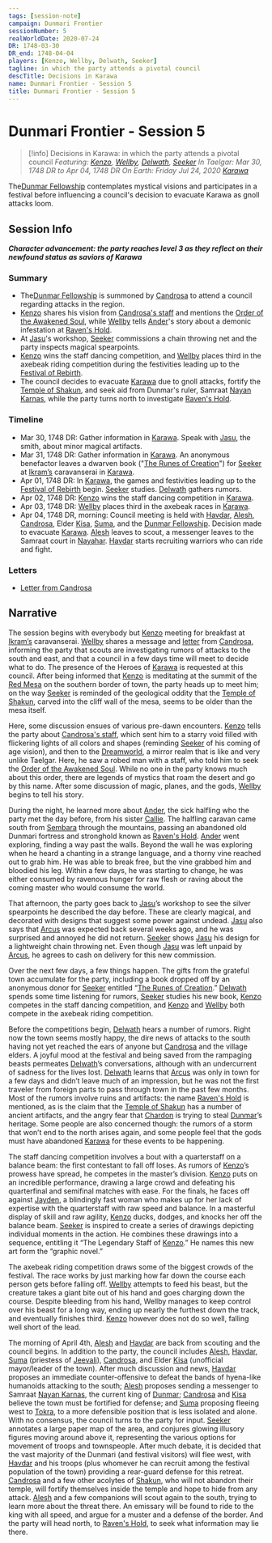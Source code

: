 ```yaml
---
tags: [session-note]
campaign: Dunmari Frontier
sessionNumber: 5
realWorldDate: 2020-07-24
DR: 1748-03-30
DR_end: 1748-04-04
players: [Kenzo, Wellby, Delwath, Seeker]
tagline: in which the party attends a pivotal council
descTitle: Decisions in Karawa
name: Dunmari Frontier - Session 5
title: Dunmari Frontier - Session 5
---
```

# Dunmari Frontier - Session 5

>[!info] Decisions in Karawa: in which the party attends a pivotal council
> *Featuring: [Kenzo](<../../../people/pcs/dunmar-fellowship/kenzo.md>), [Wellby](<../../../people/pcs/dunmar-fellowship/wellby.md>), [Delwath](<../../../people/pcs/dunmar-fellowship/delwath.md>), [Seeker](<../../../people/pcs/dunmar-fellowship/seeker.md>)*
> *In Taelgar: Mar 30, 1748 DR to Apr 04, 1748 DR*
> *On Earth: Friday Jul 24, 2020*
> *[Karawa](<../../../gazetteer/greater-dunmar/realms/dunmar/eastern-dunmar/karawa.md>)*

The[Dunmar Fellowship](<../../../people/pcs/dunmar-fellowship/dunmar-fellowship.md>) contemplates mystical visions and participates in a festival before influencing a council's decision to evacuate Karawa as gnoll attacks loom.

## Session Info

***Character advancement: the party reaches level 3 as they reflect on their newfound status as saviors of Karawa***
### Summary
- The[Dunmar Fellowship](<../../../people/pcs/dunmar-fellowship/dunmar-fellowship.md>) is summoned by [Candrosa](<../../../people/dunmari/candrosa.md>) to attend a council regarding attacks in the region.
- [Kenzo](<../../../people/pcs/dunmar-fellowship/kenzo.md>) shares his vision from [Candrosa's staff](<../../../things/artifacts-of-power/dreamweaver-staff.md>) and mentions the [Order of the Awakened Soul](<../../../groups/dunmari-mystery-cults/order-of-the-awakened-soul.md>), while [Wellby](<../../../people/pcs/dunmar-fellowship/wellby.md>) tells [Ander](<../../../people/pcs/mawar-confederacy/ander.md>)'s story about a demonic infestation at [Raven's Hold](<../../../gazetteer/greater-dunmar/dunmari-basin/raven-s-hold.md>).
- At [Jasu](<../../../people/dunmari/jasu.md>)'s workshop, [Seeker](<../../../people/pcs/dunmar-fellowship/seeker.md>) commissions a chain throwing net and the party inspects magical spearpoints.
- [Kenzo](<../../../people/pcs/dunmar-fellowship/kenzo.md>) wins the staff dancing competition, and [Wellby](<../../../people/pcs/dunmar-fellowship/wellby.md>) places third in the axebeak riding competition during the festivities leading up to the [Festival of Rebirth](<../../../time/holidays-and-festivals/dunmari-festivals/festival-of-rebirth.md>).
- The council decides to evacuate [Karawa](<../../../gazetteer/greater-dunmar/realms/dunmar/eastern-dunmar/karawa.md>) due to gnoll attacks, fortify the [Temple of Shakun](<../../../gazetteer/greater-dunmar/realms/dunmar/eastern-dunmar/temple-of-shakun.md>), and seek aid from Dunmar's ruler, Samraat [Nayan Karnas](<../../../people/dunmari/nayan-karnas.md>), while the party turns north to investigate [Raven's Hold](<../../../gazetteer/greater-dunmar/dunmari-basin/raven-s-hold.md>).

### Timeline
- Mar 30, 1748 DR: Gather information in [Karawa](<../../../gazetteer/greater-dunmar/realms/dunmar/eastern-dunmar/karawa.md>). Speak with [Jasu](<../../../people/dunmari/jasu.md>), the smith, about minor magical artifacts.
- Mar 31, 1748 DR: Gather information in [Karawa](<../../../gazetteer/greater-dunmar/realms/dunmar/eastern-dunmar/karawa.md>). An anonymous benefactor leaves a dwarven book ("[The Runes of Creation](<../../../things/books/the-runes-of-creation.md>)") for [Seeker](<../../../people/pcs/dunmar-fellowship/seeker.md>) at [Ikram’s](<../../../gazetteer/greater-dunmar/realms/dunmar/eastern-dunmar/ikrams.md>) caravanserai in [Karawa](<../../../gazetteer/greater-dunmar/realms/dunmar/eastern-dunmar/karawa.md>).
- Apr 01, 1748 DR: In [Karawa](<../../../gazetteer/greater-dunmar/realms/dunmar/eastern-dunmar/karawa.md>), the games and festivities leading up to the [Festival of Rebirth](<../../../time/holidays-and-festivals/dunmari-festivals/festival-of-rebirth.md>) begin. [Seeker](<../../../people/pcs/dunmar-fellowship/seeker.md>) studies. [Delwath](<../../../people/pcs/dunmar-fellowship/delwath.md>) gathers rumors.
- Apr 02, 1748 DR: [Kenzo](<../../../people/pcs/dunmar-fellowship/kenzo.md>) wins the staff dancing competition in [Karawa](<../../../gazetteer/greater-dunmar/realms/dunmar/eastern-dunmar/karawa.md>). 
- Apr 03, 1748 DR: [Wellby](<../../../people/pcs/dunmar-fellowship/wellby.md>) places third in the axebeak races in [Karawa](<../../../gazetteer/greater-dunmar/realms/dunmar/eastern-dunmar/karawa.md>).
- Apr 04, 1748 DR, morning: Council meeting is held with [Havdar](<../../../people/dunmari/havdar.md>), [Alesh](<../../../people/dunmari/alesh.md>), [Candrosa](<../../../people/dunmari/candrosa.md>), Elder [Kisa](<../../../people/dunmari/kisa.md>), [Suma](<../../../people/dunmari/suma.md>), and the [Dunmar Fellowship](<../../../people/pcs/dunmar-fellowship/dunmar-fellowship.md>). Decision made to evacuate [Karawa](<../../../gazetteer/greater-dunmar/realms/dunmar/eastern-dunmar/karawa.md>). [Alesh](<../../../people/dunmari/alesh.md>) leaves to scout, a messenger leaves to the Samraat court in [Nayahar](<../../../gazetteer/greater-dunmar/realms/dunmar/western-dunmar/nayahar.md>). [Havdar](<../../../people/dunmari/havdar.md>) starts recruiting warriors who can ride and fight.

### Letters
- [Letter from Candrosa](<../letters-and-notes/letter-from-candrosa.md>)

## Narrative
The session begins with everybody but [Kenzo](<../../../people/pcs/dunmar-fellowship/kenzo.md>) meeting for breakfast at [Ikram’s](<../../../gazetteer/greater-dunmar/realms/dunmar/eastern-dunmar/ikrams.md>) caravanserai. [Wellby](<../../../people/pcs/dunmar-fellowship/wellby.md>) shares a message and [letter](<../letters-and-notes/letter-from-candrosa.md>) from [Candrosa](<../../../people/dunmari/candrosa.md>), informing the party that scouts are investigating rumors of attacks to the south and east, and that a council in a few days time will meet to decide what to do. The presence of the Heroes of [Karawa](<../../../gazetteer/greater-dunmar/realms/dunmar/eastern-dunmar/karawa.md>) is requested at this council. After being informed that [Kenzo](<../../../people/pcs/dunmar-fellowship/kenzo.md>) is meditating at the summit of the [Red Mesa](<../../../gazetteer/greater-dunmar/realms/dunmar/eastern-dunmar/red-mesa.md>) on the southern border of town, the party heads up to meet him; on the way [Seeker](<../../../people/pcs/dunmar-fellowship/seeker.md>) is reminded of the geological oddity that the [Temple of Shakun](<../../../gazetteer/greater-dunmar/realms/dunmar/eastern-dunmar/temple-of-shakun.md>), carved into the cliff wall of the mesa, seems to be older than the mesa itself. 

Here, some discussion ensues of various pre-dawn encounters. [Kenzo](<../../../people/pcs/dunmar-fellowship/kenzo.md>) tells the party about [Candrosa's staff](<../../../things/artifacts-of-power/dreamweaver-staff.md>), which sent him to a starry void filled with flickering lights of all colors and shapes (reminding [Seeker](<../../../people/pcs/dunmar-fellowship/seeker.md>) of his coming of age vision), and then to the [Dreamworld](<../../../cosmology/multiverse/spiritual-realms/proximate-realms/dreamworld.md>), a mirror realm that is like and very unlike Taelgar. Here, he saw a robed man with a staff, who told him to seek the [Order of the Awakened Soul](<../../../groups/dunmari-mystery-cults/order-of-the-awakened-soul.md>). While no one in the party knows much about this order, there are legends of mystics that roam the desert and go by this name. After some discussion of magic, planes, and the gods, [Wellby](<../../../people/pcs/dunmar-fellowship/wellby.md>) begins to tell his story.

During the night, he learned more about [Ander](<../../../people/halflings/ander-charmheart.md>), the sick halfling who the party met the day before, from his sister [Callie](<../../../people/halflings/callie-charmheart.md>). The halfling caravan came south from [Sembara](<../../../gazetteer/greater-sembara/sembara/sembara.md>) through the mountains, passing an abandoned old Dunmari fortress and stronghold known as [Raven's Hold](<../../../gazetteer/greater-dunmar/dunmari-basin/raven-s-hold.md>). [Ander](<../../../people/halflings/ander-charmheart.md>) went exploring, finding a way past the walls. Beyond the wall he was exploring when he heard a chanting in a strange language, and a thorny vine reached out to grab him. He was able to break free, but the vine grabbed him and bloodied his leg. Within a few days, he was starting to change, he was either consumed by ravenous hunger for raw flesh or raving about the coming master who would consume the world. 

That afternoon, the party goes back to [Jasu](<../../../people/dunmari/jasu.md>)’s workshop to see the silver spearpoints he described the day before. These are clearly magical, and decorated with designs that suggest some power against undead. [Jasu](<../../../people/dunmari/jasu.md>) also says that [Arcus](<../../../people/chardonians/arcus.md>) was expected back several weeks ago, and he was surprised and annoyed he did not return. [Seeker](<../../../people/pcs/dunmar-fellowship/seeker.md>) shows [Jasu](<../../../people/dunmari/jasu.md>) his design for a lightweight chain throwing net. Even though [Jasu](<../../../people/dunmari/jasu.md>) was left unpaid by [Arcus](<../../../people/chardonians/arcus.md>), he agrees to cash on delivery for this new commission.

Over the next few days, a few things happen. The gifts from the grateful town accumulate for the party, including a book dropped off by an anonymous donor for [Seeker](<../../../people/pcs/dunmar-fellowship/seeker.md>) entitled “[The Runes of Creation](<../../../things/books/the-runes-of-creation.md>).” [Delwath](<../../../people/pcs/dunmar-fellowship/delwath.md>) spends some time listening for rumors, [Seeker](<../../../people/pcs/dunmar-fellowship/seeker.md>) studies his new book, [Kenzo](<../../../people/pcs/dunmar-fellowship/kenzo.md>) competes in the staff dancing competition, and [Kenzo](<../../../people/pcs/dunmar-fellowship/kenzo.md>) and [Wellby](<../../../people/pcs/dunmar-fellowship/wellby.md>) both compete in the axebeak riding competition. 

Before the competitions begin, [Delwath](<../../../people/pcs/dunmar-fellowship/delwath.md>) hears a number of rumors. Right now the town seems mostly happy, the dire news of attacks to the south having not yet reached the ears of anyone but [Candrosa](<../../../people/dunmari/candrosa.md>) and the village elders. A joyful mood at the festival and being saved from the rampaging beasts permeates [Delwath](<../../../people/pcs/dunmar-fellowship/delwath.md>)’s conversations, although with an undercurrent of sadness for the lives lost. [Delwath](<../../../people/pcs/dunmar-fellowship/delwath.md>) learns that [Arcus](<../../../people/chardonians/arcus.md>) was only in town for a few days and didn’t leave much of an impression, but he was not the first traveler from foreign parts to pass through town in the past few months. Most of the rumors involve ruins and artifacts: the name [Raven's Hold](<../../../gazetteer/greater-dunmar/dunmari-basin/raven-s-hold.md>) is mentioned, as is the claim that the [Temple of Shakun](<../../../gazetteer/greater-dunmar/realms/dunmar/eastern-dunmar/temple-of-shakun.md>) has a number of ancient artifacts, and the angry fear that [Chardon](<../../../gazetteer/west-coast/chardonian-empire/chardon/chardon.md>) is trying to steal [Dunmar](<../../../gazetteer/greater-dunmar/realms/dunmar/dunmar.md>)’s heritage. Some people are also concerned though: the rumors of a storm that won’t end to the north arises again, and some people feel that the gods must have abandoned [Karawa](<../../../gazetteer/greater-dunmar/realms/dunmar/eastern-dunmar/karawa.md>) for these events to be happening. 

The staff dancing competition involves a bout with a quarterstaff on a balance beam: the first contestant to fall off loses. As rumors of [Kenzo](<../../../people/pcs/dunmar-fellowship/kenzo.md>)’s prowess have spread, he competes in the master’s division. [Kenzo](<../../../people/pcs/dunmar-fellowship/kenzo.md>) puts on an incredible performance, drawing a large crowd and defeating his quarterfinal and semifinal matches with ease. For the finals, he faces off against [Jayden](<../../../people/dunmari/jayden.md>), a blindingly fast woman who makes up for her lack of expertise with the quarterstaff with raw speed and balance. In a masterful display of skill and raw agility, [Kenzo](<../../../people/pcs/dunmar-fellowship/kenzo.md>) ducks, dodges, and knocks her off the balance beam. [Seeker](<../../../people/pcs/dunmar-fellowship/seeker.md>) is inspired to create a series of drawings depicting individual moments in the action. He combines these drawings into a sequence, entitling it “The Legendary Staff of [Kenzo](<../../../people/pcs/dunmar-fellowship/kenzo.md>).” He names this new art form the “graphic novel.” 

The axebeak riding competition draws some of the biggest crowds of the festival. The race works by just marking how far down the course each person gets before falling off. [Wellby](<../../../people/pcs/dunmar-fellowship/wellby.md>) attempts to feed his beast, but the creature takes a giant bite out of his hand and goes charging down the course. Despite bleeding from his hand, Wellby manages to keep control over his beast for a long way, ending up nearly the furthest down the track, and eventually finishes third. [Kenzo](<../../../people/pcs/dunmar-fellowship/kenzo.md>) however does not do so well, falling well short of the lead.

The morning of April 4th, [Alesh](<../../../people/dunmari/alesh.md>) and [Havdar](<../../../people/dunmari/havdar.md>) are back from scouting and the council begins. In addition to the party, the council includes [Alesh](<../../../people/dunmari/alesh.md>), [Havdar](<../../../people/dunmari/havdar.md>), [Suma](<../../../people/dunmari/suma.md>) (priestess of [Jeevali](<../../../cosmology/gods/incorporeal-gods/dunmari/jeevali.md>)), [Candrosa](<../../../people/dunmari/candrosa.md>), and Elder [Kisa](<../../../people/dunmari/kisa.md>) (unofficial mayor/leader of the town). After much discussion and news, [Havdar](<../../../people/dunmari/havdar.md>) proposes an immediate counter-offensive to defeat the bands of hyena-like humanoids attacking to the south; [Alesh](<../../../people/dunmari/alesh.md>) proposes sending a messenger to Samraat [Nayan Karnas](<../../../people/dunmari/nayan-karnas.md>), the current king of [Dunmar](<../../../gazetteer/greater-dunmar/realms/dunmar/dunmar.md>); [Candrosa](<../../../people/dunmari/candrosa.md>) and [Kisa](<../../../people/dunmari/kisa.md>) believe the town must be fortified for defense; and [Suma](<../../../people/dunmari/suma.md>) proposing fleeing west to [Tokra](<../../../gazetteer/greater-dunmar/realms/dunmar/central-dunmar/tokra/tokra.md>), to a more defensible position that is less isolated and alone. With no consensus, the council turns to the party for input. [Seeker](<../../../people/pcs/dunmar-fellowship/seeker.md>) annotates a large paper map of the area, and conjures glowing illusory figures moving around above it, representing the various options for movement of troops and townspeople. After much debate, it is decided that the vast majority of the Dunmari (and festival visitors) will flee west, with [Havdar](<../../../people/dunmari/havdar.md>) and his troops (plus whomever he can recruit among the festival population of the town) providing a rear-guard defense for this retreat. [Candrosa](<../../../people/dunmari/candrosa.md>) and a few other acolytes of [Shakun](<../../../cosmology/gods/incorporeal-gods/dunmari/shakun.md>), who will not abandon their temple, will fortify themselves inside the temple and hope to hide from any attack. [Alesh](<../../../people/dunmari/alesh.md>) and a few companions will scout again to the south, trying to learn more about the threat there. An emissary will be found to ride to the king with all speed, and argue for a muster and a defense of the border. And the party will head north, to [Raven's Hold](<../../../gazetteer/greater-dunmar/dunmari-basin/raven-s-hold.md>), to seek what information may lie there.
